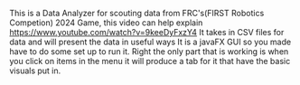This is a Data Analyzer for scouting data from FRC's(FIRST Robotics Competion) 2024 Game, this video can help explain https://www.youtube.com/watch?v=9keeDyFxzY4
It takes in CSV files for data and will present the data in useful ways
It is a javaFX GUI so you made have to do some set up to run it.
Right the only part that is working is when you click on items in the menu it will produce a tab for it that have the basic visuals put in.
